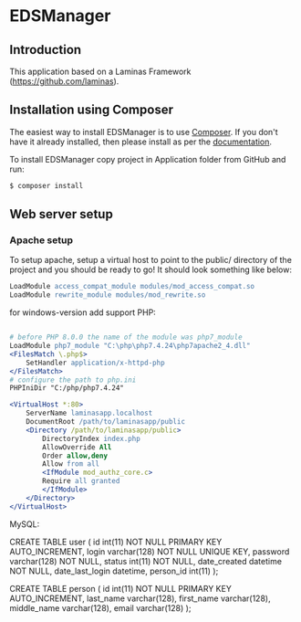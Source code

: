 # EDSManager

## Introduction

This application based on a Laminas Framework (https://github.com/laminas).

## Installation using Composer

The easiest way to install EDSManager is to use [Composer](https://getcomposer.org/). 
If you don't have it already installed, then please install as per the [documentation](https://getcomposer.org/doc/00-intro.md).

To install EDSManager copy project in Application folder from GitHub and run:

```bash
$ composer install
```

## Web server setup

### Apache setup

To setup apache, setup a virtual host to point to the public/ directory of the
project and you should be ready to go! It should look something like below:

```apache conf/httpd.conf:
LoadModule access_compat_module modules/mod_access_compat.so
LoadModule rewrite_module modules/mod_rewrite.so
```

for windows-version add support PHP:

```apache conf/httpd.conf:

# before PHP 8.0.0 the name of the module was php7_module
LoadModule php7_module "C:\php\php7.4.24\php7apache2_4.dll"
<FilesMatch \.php$>
    SetHandler application/x-httpd-php
</FilesMatch>
# configure the path to php.ini
PHPIniDir "C:/php/php7.4.24"

```

```apache
<VirtualHost *:80>
    ServerName laminasapp.localhost
    DocumentRoot /path/to/laminasapp/public
    <Directory /path/to/laminasapp/public>
        DirectoryIndex index.php
        AllowOverride All
        Order allow,deny
        Allow from all
        <IfModule mod_authz_core.c>
        Require all granted
        </IfModule>
    </Directory>
</VirtualHost>
```

MySQL:

CREATE TABLE user (
  id int(11) NOT NULL PRIMARY KEY AUTO_INCREMENT,
  login varchar(128) NOT NULL UNIQUE KEY,
  password varchar(128) NOT NULL,
  status int(11) NOT NULL,
  date_created datetime NOT NULL,
  date_last_login datetime,
  person_id int(11)
  );

CREATE TABLE person (
  id int(11) NOT NULL PRIMARY KEY AUTO_INCREMENT,
  last_name varchar(128),
  first_name varchar(128),
  middle_name varchar(128),
  email varchar(128)
  );
